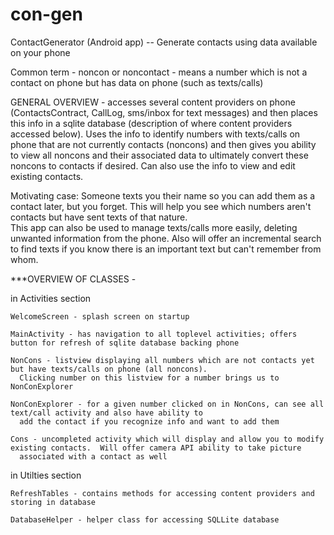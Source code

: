 con-gen
=======

ContactGenerator (Android app) -- Generate contacts using data available on your phone

Common term - noncon or noncontact - means a number which is not a contact on phone but has data on phone (such as texts/calls)

GENERAL OVERVIEW - 
  accesses several content providers on phone (ContactsContract, CallLog, sms/inbox for text messages) 
    and then places this info in a sqlite database (description of where content providers accessed below).
  Uses the info to identify numbers with texts/calls on phone that are not currently contacts (noncons) and then gives you ability to view all noncons and their associated data to ultimately convert these noncons to contacts if desired.
  Can also use the info to view and edit existing contacts.



Motivating case: 
  Someone texts you their name so you can add them as a contact later, but you forget.  This will help you see
    which numbers aren't contacts but have sent texts of that nature.  
  This app can also be used to manage texts/calls more easily, deleting unwanted information from the phone.
  Also will offer an incremental search to find texts if you know there is an important text but can't remember from whom.



***OVERVIEW OF CLASSES - 

  in Activities section
  
    WelcomeScreen - splash screen on startup
    
    MainActivity - has navigation to all toplevel activities; offers button for refresh of sqlite database backing phone
    
    NonCons - listview displaying all numbers which are not contacts yet but have texts/calls on phone (all noncons).  
      Clicking number on this listview for a number brings us to NonConExplorer
      
    NonConExplorer - for a given number clicked on in NonCons, can see all text/call activity and also have ability to 
      add the contact if you recognize info and want to add them
      
    Cons - uncompleted activity which will display and allow you to modify existing contacts.  Will offer camera API ability to take picture
      associated with a contact as well
      
  in Utilties section
  
    RefreshTables - contains methods for accessing content providers and storing in database
    
    DatabaseHelper - helper class for accessing SQLLite database
